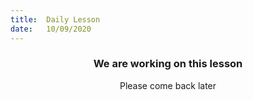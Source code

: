 ```yaml
---
title:  Daily Lesson
date:   10/09/2020
---
```


### <center>We are working on this lesson</center>
<center>Please come back later</center>